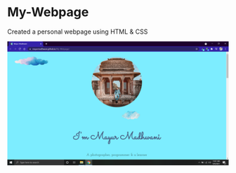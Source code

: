 # My-Webpage

Created a personal webpage using HTML & CSS

<img src="tutorial/image.png" width=600 alignment = center> 
